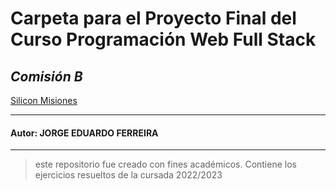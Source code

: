 # **Carpeta para el Proyecto Final del Curso Programación Web Full Stack**
## **_Comisión B_**
[Silicon Misiones](https://siliconmisiones.gob.ar/)
***
####    Autor: **JORGE EDUARDO FERREIRA**
***
> este repositorio fue creado con fines académicos. Contiene
los ejercicios resueltos de la cursada 2022/2023
